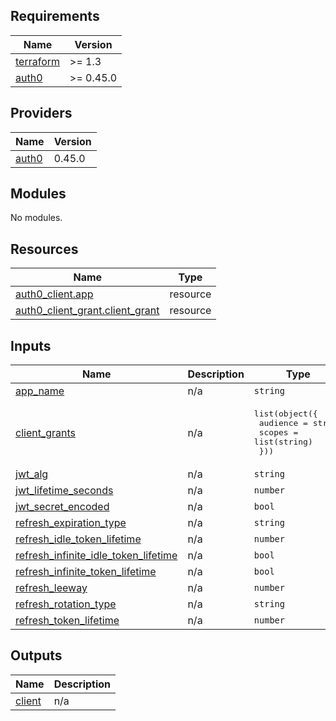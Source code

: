 ## Requirements

| Name | Version |
|------|---------|
| <a name="requirement_terraform"></a> [terraform](#requirement\_terraform) | >= 1.3 |
| <a name="requirement_auth0"></a> [auth0](#requirement\_auth0) | >= 0.45.0 |

## Providers

| Name | Version |
|------|---------|
| <a name="provider_auth0"></a> [auth0](#provider\_auth0) | 0.45.0 |

## Modules

No modules.

## Resources

| Name | Type |
|------|------|
| [auth0_client.app](https://registry.terraform.io/providers/auth0/auth0/latest/docs/resources/client) | resource |
| [auth0_client_grant.client_grant](https://registry.terraform.io/providers/auth0/auth0/latest/docs/resources/client_grant) | resource |

## Inputs

| Name | Description | Type | Default | Required |
|------|-------------|------|---------|:--------:|
| <a name="input_app_name"></a> [app\_name](#input\_app\_name) | n/a | `string` | n/a | yes |
| <a name="input_client_grants"></a> [client\_grants](#input\_client\_grants) | n/a | <pre>list(object({<br>    audience = string<br>    scopes   = list(string)<br>  }))</pre> | n/a | yes |
| <a name="input_jwt_alg"></a> [jwt\_alg](#input\_jwt\_alg) | n/a | `string` | `"RS256"` | no |
| <a name="input_jwt_lifetime_seconds"></a> [jwt\_lifetime\_seconds](#input\_jwt\_lifetime\_seconds) | n/a | `number` | `300` | no |
| <a name="input_jwt_secret_encoded"></a> [jwt\_secret\_encoded](#input\_jwt\_secret\_encoded) | n/a | `bool` | `false` | no |
| <a name="input_refresh_expiration_type"></a> [refresh\_expiration\_type](#input\_refresh\_expiration\_type) | n/a | `string` | `"expiring"` | no |
| <a name="input_refresh_idle_token_lifetime"></a> [refresh\_idle\_token\_lifetime](#input\_refresh\_idle\_token\_lifetime) | n/a | `number` | `3600` | no |
| <a name="input_refresh_infinite_idle_token_lifetime"></a> [refresh\_infinite\_idle\_token\_lifetime](#input\_refresh\_infinite\_idle\_token\_lifetime) | n/a | `bool` | `false` | no |
| <a name="input_refresh_infinite_token_lifetime"></a> [refresh\_infinite\_token\_lifetime](#input\_refresh\_infinite\_token\_lifetime) | n/a | `bool` | `false` | no |
| <a name="input_refresh_leeway"></a> [refresh\_leeway](#input\_refresh\_leeway) | n/a | `number` | `15` | no |
| <a name="input_refresh_rotation_type"></a> [refresh\_rotation\_type](#input\_refresh\_rotation\_type) | n/a | `string` | `"rotating"` | no |
| <a name="input_refresh_token_lifetime"></a> [refresh\_token\_lifetime](#input\_refresh\_token\_lifetime) | n/a | `number` | `84600` | no |

## Outputs

| Name | Description |
|------|-------------|
| <a name="output_client"></a> [client](#output\_client) | n/a |
